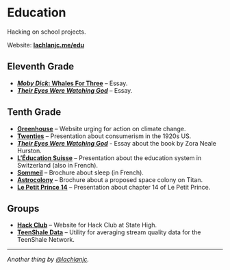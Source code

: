 # Education

Hacking on school projects.

Website: [**lachlanjc.me/edu**](https://lachlanjc.me/edu)

## Eleventh Grade
- [***Moby Dick*: Whales For Three**](https://lachlanjc.me/edu/moby-dick) – Essay.
- [***Their Eyes Were Watching God***](https://lachlanjc.me/edu/watching-god) – Essay.

## Tenth Grade
- [**Greenhouse**](https://greenhouse.now.sh/) – Website urging for action on climate change.
- [**Twenties**](https://twenties.now.sh/) – Presentation about consumerism in the 1920s US.
- [***Their Eyes Were Watching God***](https://lachlanjc.me/edu/watching-god) - Essay about the book by Zora Neale Hurston.
- [**L’Éducation Suisse**](https://swiss-edu.now.sh/) – Presentation about the education system in Switzerland (also in French).
- [**Sommeil**](https://sommeil.now.sh/) – Brochure about sleep (in French).
- [**Astrocolony**](https://lachlanjc.me/edu/astrocolony/site) – Brochure about a proposed space colony on Titan.
- [**Le Petit Prince 14**](https://petit-prince-14.now.sh/) – Presentation about chapter 14 of Le Petit Prince.

## Groups
- [**Hack Club**](https://schacks.tech/) – Website for Hack Club at State High.
- [**TeenShale Data**](https://teenshaledata.lachlanjc.me/) – Utility for averaging stream quality data for the TeenShale Network.

___
*Another thing by [@lachlanjc](https://twitter.com/lachlanjc).*
